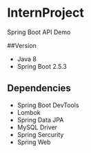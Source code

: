 # InternProject
Spring Boot API Demo

##Version
* Java 8
* Spring Boot 2.5.3

## Dependencies
* Spring Boot DevTools
* Lombok
* Spring Data JPA
* MySQL Driver
* Spring Sercurity
* Spring Web
